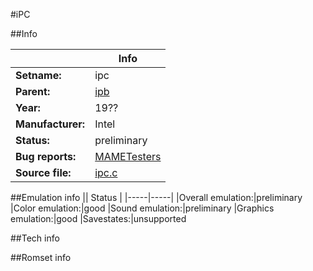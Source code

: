 #iPC

##Info

||Info|
|-----|-----|
|**Setname:**|ipc
|**Parent:**|[ipb](ipb.md)
|**Year:**|19??
|**Manufacturer:**|Intel
|**Status:**|preliminary
|**Bug reports:**|[MAMETesters](http://mametesters.org/view_all_set.php?type=1&temporary=y&search=ipc.c)
|**Source file:**|[ipc.c](https://github.com/mamedev/mame/blob/master/src/mess/drivers/ipc.c)

##Emulation info
|| Status |
|-----|-----|
|Overall emulation:|preliminary
|Color emulation:|good
|Sound emulation:|preliminary
|Graphics emulation:|good
|Savestates:|unsupported

##Tech info

##Romset info

<!--- START OF EDITED COMMENT DO NOT TOUCH TEXT ABOVE-->

